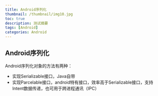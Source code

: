 ```yaml
---
title: Android序列化
thumbnail: /thumbnail/img10.jpg
toc: true
description: 测试摘要
tags: [Android]
categories: Android
---
```

## Android序列化

Android序列化对象的方法有两种：

* 实现Serializable接口，Java自带
* 实现Parcelable接口，android特有接口，效率高于Serializable接口，支持Intent数据传递，也可用于跨进程通讯（IPC）
<!--more-->